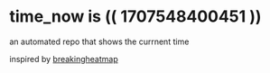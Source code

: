 # time_now is (( 1707548400451 ))

an automated repo that shows the currnent time

inspired by [breakingheatmap](https://github.com/breakingheatmap/breakingheatmap)